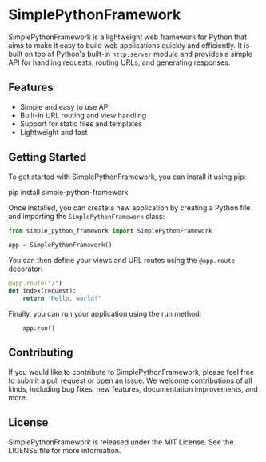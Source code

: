# SimplePythonFramework

SimplePythonFramework is a lightweight web framework for Python that aims to make it easy to build web applications quickly and efficiently. It is built on top of Python's built-in `http.server` module and provides a simple API for handling requests, routing URLs, and generating responses.

## Features

- Simple and easy to use API
- Built-in URL routing and view handling
- Support for static files and templates
- Lightweight and fast

## Getting Started

To get started with SimplePythonFramework, you can install it using pip:

pip install simple-python-framework

Once installed, you can create a new application by creating a Python file and importing the `SimplePythonFramework` class:

```python
from simple_python_framework import SimplePythonFramework

app = SimplePythonFramework()
```

You can then define your views and URL routes using the `@app.route` decorator:

```python
@app.route("/")
def index(request):
    return "Hello, world!"
```
    
Finally, you can run your application using the run method:

```pythonif __name__ == "__main__":
    app.run()
```

## Contributing
If you would like to contribute to SimplePythonFramework, please feel free to submit a pull request or open an issue. We welcome contributions of all kinds, including bug fixes, new features, documentation improvements, and more.

## License
SimplePythonFramework is released under the MIT License. See the LICENSE file for more information.

